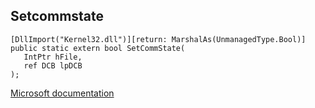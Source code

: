 ## Setcommstate

```
[DllImport("Kernel32.dll")][return: MarshalAs(UnmanagedType.Bool)]
public static extern bool SetCommState(
   IntPtr hFile,
   ref DCB lpDCB
);
```

[Microsoft documentation](https://docs.microsoft.com/en-us/windows/win32/api/winbase/nf-winbase-setcommstate)
